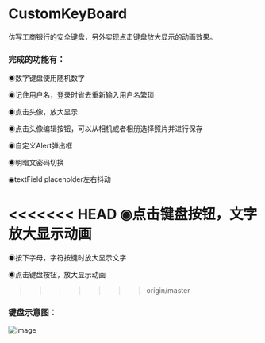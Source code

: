 # CustomKeyBoard
仿写工商银行的安全键盘，另外实现点击键盘放大显示的动画效果。
### 完成的功能有：
◉数字键盘使用随机数字

◉记住用户名，登录时省去重新输入用户名繁琐

◉点击头像，放大显示

◉点击头像编辑按钮，可以从相机或者相册选择照片并进行保存

◉自定义Alert弹出框

◉明暗文密码切换

◉textField placeholder左右抖动

<<<<<<< HEAD
◉点击键盘按钮，文字放大显示动画
=======
◉按下字母，字符按键时放大显示文字

◉点击键盘按钮，放大显示动画
>>>>>>> origin/master

### 键盘示意图：
![image](https://github.com/dongdong3344/CustomKeyBoard/blob/master/%E4%B8%8B%E8%BD%BD.gif)


